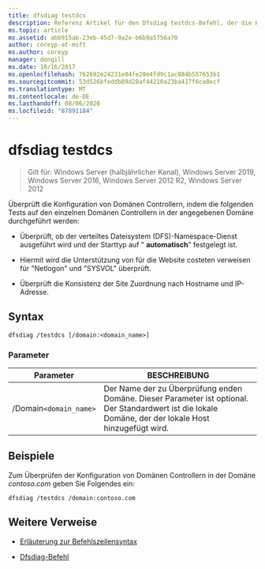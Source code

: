 ```yaml
---
title: dfsdiag testdcs
description: Referenz Artikel für den Dfsdiag testdcs-Befehl, der die Konfiguration von Domänen Controllern in der angegebenen Domäne überprüft.
ms.topic: article
ms.assetid: abb915ab-23eb-45d7-9a2e-b6b9a5756a70
author: coreyp-at-msft
ms.author: coreyp
manager: dongill
ms.date: 10/16/2017
ms.openlocfilehash: 762692e24231e04fe28e4fd9c1ac084b557653b1
ms.sourcegitcommit: 53d526bfeddb89d28af44210a23ba417f6ce0ecf
ms.translationtype: MT
ms.contentlocale: de-DE
ms.lasthandoff: 08/06/2020
ms.locfileid: "87891184"
---
```

# <a name="dfsdiag-testdcs"></a>dfsdiag testdcs

> Gilt für: Windows Server (halbjährlicher Kanal), Windows Server 2019, Windows Server 2016, Windows Server 2012 R2, Windows Server 2012

Überprüft die Konfiguration von Domänen Controllern, indem die folgenden Tests auf den einzelnen Domänen Controllern in der angegebenen Domäne durchgeführt werden:

- Überprüft, ob der verteiltes Dateisystem (DFS)-Namespace-Dienst ausgeführt wird und der Starttyp auf " **automatisch**" festgelegt ist.

- Hiermit wird die Unterstützung von für die Website costeten verweisen für "Netlogon" und "SYSVOL" überprüft.

- Überprüft die Konsistenz der Site Zuordnung nach Hostname und IP-Adresse.

## <a name="syntax"></a>Syntax

```
dfsdiag /testdcs [/domain:<domain_name>]
```

### <a name="parameters"></a>Parameter

| Parameter | BESCHREIBUNG |
| --------- | ----------- |
| /Domain`<domain_name>` | Der Name der zu Überprüfung enden Domäne. Dieser Parameter ist optional. Der Standardwert ist die lokale Domäne, der der lokale Host hinzugefügt wird. |

## <a name="examples"></a>Beispiele

Zum Überprüfen der Konfiguration von Domänen Controllern in der Domäne *contoso.com* geben Sie Folgendes ein:

```
dfsdiag /testdcs /domain:contoso.com
```

## <a name="additional-references"></a>Weitere Verweise

- [Erläuterung zur Befehlszeilensyntax](command-line-syntax-key.md)

- [Dfsdiag-Befehl](dfsdiag.md)
